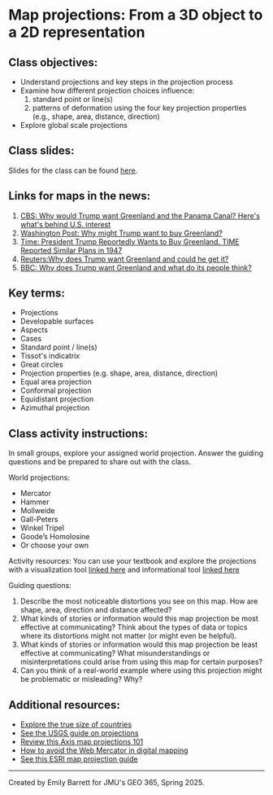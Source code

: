 # Map projections: From a 3D object to a 2D representation 

## Class objectives: 
* Understand projections and key steps in the projection process 
* Examine how different projection choices influence: 
    1) standard point or line(s)
    2) patterns of deformation using the four key projection properties (e.g., shape, area, distance, direction)
* Explore global scale projections 

## Class slides: 

Slides for the class can be found [here](https://www.canva.com/design/DAGdg_oCxs8/dE5sQG5Z1y-ZKctVgO9qwA/view?utm_content=DAGdg_oCxs8&utm_campaign=designshare&utm_medium=link2&utm_source=uniquelinks&utlId=h05c43d3aa5
).

## Links for maps in the news: 
1) [CBS: Why would Trump want Greenland and the Panama Canal? Here's what's behind U.S. interest](https://www.cbsnews.com/news/trump-greenland-panama-canal-why-us-interest/)
2) [Washington Post: Why might Trump want to buy Greenland?](https://www.washingtonpost.com/graphics/2019/world/amp-stories/photo-tour-and-facts-about-greenland/)
3) [Time: President Trump Reportedly Wants to Buy Greenland. TIME Reported Similar Plans in 1947](https://time.com/5653894/trump-greenland-history/)
4) [Reuters:Why does Trump want Greenland and could he get it?](https://www.reuters.com/world/why-does-trump-want-greenland-could-he-get-it-2025-01-08/)
5) [BBC: Why does Trump want Greenland and what do its people think?](https://www.bbc.com/news/articles/c74x4m71pmjo)

## Key terms: 
* Projections 
* Developable surfaces 
* Aspects 
* Cases 
* Standard point / line(s) 
* Tissot's indicatrix
* Great circles
* Projection properties (e.g. shape, area, distance, direction)
* Equal area projection 
* Conformal projection 
* Equidistant projection 
* Azimuthal projection 

## Class activity instructions: 

In small groups, explore your assigned world projection. Answer the guiding questions and be prepared to share out with the class. 

World projections: 
* Mercator
* Hammer 
* Mollweide 
* Gall-Peters 
* Winkel Tripel 
* Goode’s Homolosine 
* Or choose your own

Activity resources: You can use your textbook and explore the projections with a visualization tool [linked here](https://observablehq.com/@floledermann/projection-playground) and informational tool [linked here](https://map-projections.net/singleview.php)

Guiding questions: 
1) Describe the most noticeable distortions you see on this map. How are shape, area, direction and distance affected? 
2) What kinds of stories or information would this map projection be most effective at communicating? Think about the types of data or topics where its distortions might not matter (or might even be helpful).
3) What kinds of stories or information would this map projection be least effective at communicating? What misunderstandings or misinterpretations could arise from using this map for certain purposes?
4) Can you think of a real-world example where using this projection might be problematic or misleading? Why? 

## Additional resources: 
* [Explore the true size of countries](https://www.thetruesize.com/#?borders=1~!MTcwMDI1ODQ.NzMwMDAx*MzYwMDAwMDA(MA~!CONTIGUOUS_US*Nzg1NTI5OA.MzIyODUzMTY(MTc1)MA~!IN*NTI2NDA1MQ.Nzg2MzQyMQ)MQ~!CN*MTA1MjIwMDY.NzIwNTM3Mw(MjI1)Mg)
* [See the USGS guide on projections](https://pubs.usgs.gov/gip/70047422/report.pdf)
* [Review this Axis map projections 101](https://www.axismaps.com/guide/map-projections)
* [How to avoid the Web Mercator in digital mapping](https://learn.arcgis.com/en/projects/make-a-web-map-without-web-mercator/)
* [See this ESRI map projection guide](http://downloads2.esri.com/support/documentation/ao_/710Understanding_Map_Projections.pdf)
________________________________ 
Created by Emily Barrett for JMU's GEO 365, Spring 2025. 
